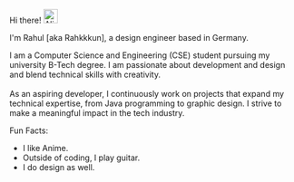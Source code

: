 Hi there! <img src="https://raw.githubusercontent.com/Tarikul-Islam-Anik/Animated-Fluent-Emojis/master/Emojis/Smilies/Alien%20Monster.png" alt="Alien Monster" width="25" height="25" /><br/>

I'm Rahul [aka Rahkkkun], a design engineer based in Germany.

I am a Computer Science and Engineering (CSE) student pursuing my university B-Tech degree. I am passionate about development and design and blend technical skills with creativity. <br/> <br/>As an aspiring developer, I continuously work on projects that expand my technical expertise, from Java programming to graphic design. I strive to make a meaningful impact in the tech industry.

Fun Facts:
<ul>
  <li>I like Anime.</li>
  <li>Outside of coding, I play guitar.</li>
  <li>I do design as well.</li>
</ul>
